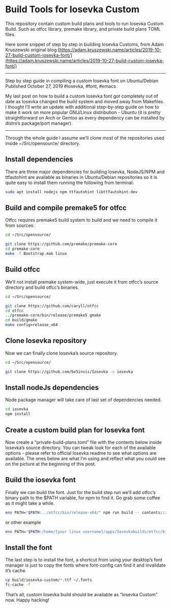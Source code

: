 # Build Tools for Iosevka Custom

This repository contain custom build plans and tools to run Iosevka Custom Build. Such as otfcc library, premake library, and private build plans TOML files.

Here some snippet of step by step in building Iosevka Customs, from  Adam Kruszewski original blog [https://adam.kruszewski.name/articles/2019-10-27-build-custom-iosevka-font/](https://adam.kruszewski.name/articles/2019-10-27-build-custom-iosevka-font/)

---

Step by step guide in compiling a custom Iosevka font on Ubuntu/Debian
Published October 27, 2019 #iosevka, #font, #emacs

My last post on how to build a custom Iosevka font got completely out of date as Iosevka changed the build system and moved away from Makefiles. I thought I’ll write an update with additional step-by-step guide on how to make it work on more popular GNU/Linux distribution - Ubuntu (it is pretty straightforward on Arch or Gentoo as every dependency can be installed by distro’s package/port manager).

---

Through the whole guide I assume we’ll clone most of the repositories used inside ~/Src/opensource/ directory.

## Install dependencies

There are three major dependencies for building Iosevka, NodeJS/NPM and ttfautohint are available as binaries in Ubuntu/Debian repositories so it is quite easy to install them running the following from terminal:

```sh
sudo apt install nodejs npm ttfautohint libttfautohint-dev
```

## Build and compile premake5 for otfcc

Otfcc requires premake5 build system to build and we need to compile it from sources:

```sh
cd ~/Src/opensource/
```

```sh
git clone https://github.com/premake/premake-core
cd premake-core
make -f Bootstrap.mak linux
```

## Build otfcc

We’ll not install premake system-wide, just execute it from otfcc’s source directory and build otfcc’s binaries.

```sh
cd ~/Src/opensource/
```

```sh
git clone https://github.com/caryll/otfcc
cd otfcc
../premake-core/bin/release/premake5 gmake
cd build/gmake
make config=release_x64
```

## Clone Iosevka repository

Now we can finally clone Iosevka’s source repository.

```sh
cd ~/Src/opensource/

git clone https://github.com/be5invis/Iosevka -o iosevka
```

## Install nodeJs dependencies

Node package manager will take care of last set of dependencies needed.

```sh
cd iosevka
npm install
```

## Create a custom build plan for Iosevka font

Now create a “private-build-plans.toml” file with the contents below inside Iosevka’s source directory. You can tweak look for each of the available options - please refer to official Iosevka readme to see what options are available. The ones below are what I’m using and reflect what you could see on the picture at the beginning of this post.

## Build the iosevka font

Finally we can build the font. Just for the build step run we’ll add otfcc’s binary path to the $PATH variable, for npm to find it. Go grab some coffee as it might take a while.

```sh
env PATH="$PATH:../otfcc/bin/release-x64/" npm run build -- contents::iosevka-custom
```

or other example

```sh
env PATH="$PATH:/home/{your linux username}/apps/Iosevkabuilds/otfcc/bin/release-x64" yarn run build -- contents::iosevka-mayukai
```

## Install the font

The last step is to install the font, a shortcut from using your desktop’s font manager is just to copy the fonts where font-config can find it and invalidate it’s cache.

```sh
cp build/iosevka-custom/*.ttf ~/.fonts
fc-cache -f
```

That’s all, custom Iosevka build should be available as “Iosevka Custom” now. Happy hacking!
